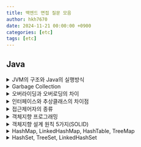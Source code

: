 ```yaml
---
title: 백엔드 면접 질문 모음
author: hkh7670
date: 2024-11-21 00:00:00 +0900
categories: [etc]
tags: [etc]
---
```


## Java

<details><summary>JVM의 구조와 Java의 실행방식</summary>
  <div markdown="1">
  
  - 자바 가상 머신의 약자를 따서 줄여 부르는 용어
  - JVM의 역할은 자바 애플리케이션을 클래스 로더를 통해 읽어 자바 API와 함께 실행하는 것입니다.
  - 메모리 관리(GC)을 수행하며 스택기반의 가상머신입니다.
  - JVM의 구조는 Class Loader, Execution engine, Runtime Data Area, JNI, Native Method Library로 이루어져 있습니다.
    - 클래스 로더: JVM내로 클래스를 로드하고, 링크를 통해 배치하는 작업을 수행하는 모듈
    - 실행 엔진: 바이트 코드를 실행시키는 역할
      - 인터프리터: 바이트 코드를 한줄 씩 실행합니다.
      - JIT 컴파일러: 인터피르터 효율을 높이기 위한 컴파일러로 인터프리터가 반복되는 코드를 발견하면 JIT 컴파일러가 반복되는 코드를 네이티브 코드로 바꿔줍니다. 그 다음부터 인터프리터는 네이티브 코드로 컴파일된 코드를 바로 사용합니다.
      - GC(Garbage Collector): 가비지 컬렉터로 힙 영역에서 사용되지 않는 객체들을 제거하는 작업을 의미합니다.
    - Runtime Data Areas: 프로그램 실행 중에 사용되는 다양한 영역입니다.
      - PC Register: Thread가 시작될 때 생성되며 현재 수행 중인 JVM 명령의 주소를 갖고 있습니다.
      - Stack Area: 지역 변수, 파라미터 등이 생성되는 영역. 실제 객체는 Heap에 할당되고 해당 레퍼런스만 Stack에 저장됩니다.
      - Heap Area: 동적으로 생성된 오브젝트와 배열이 저장되는 곳으로 GC의 대상 영역입니다.
      - Method Area: 클래스 멤버 변수, 메소드 정보, Type 정보, Constant Pool, static, final 변수 등이 생성됩니다. 상수 풀(Constant Pool)은 모든 Symbolic Reference를 포함하고 있습니다.
    - JNI(Java Native Interface): 자바 애플리케이션에서 C, C++, 어셈블리어로 작성된 함수를 사용할 수 있는 방법을 제공해줍니다. Native 키워드를 사용하여 메서드를 호출합니다. 대표적인 메서드는 Thread의 currentThread()입니다.
    - Native Method Library: C, C++로 작성된 라이브러리 입니다.
  - Java의 실행방식
    - 자바 컴파일러(javac)가 자바 소스코드(.java)를 읽어 자바 바이트코드(.class)로 변환시킵니다.
    - Class Loader를 통해 class 파일들을 JVM으로 로딩합니다.
    - 로딩된 class파일들은 Execution engine을 통해 해석됩니다.
    - 해석된 바이트코드는 Runtime Data Areas 에 배치되어 실질적인 수행이 이루어집니다.
  </div>

</details>

<details><summary>Garbage Collection</summary>
   
<div markdown="1">

![alt text](https://github.com/hkh7670/blog-data-center/blob/6420236ecb7e4d7ec17df781db3003b535a6626b/img/gc.png?raw=true)

- Heap 영역에서 사용하지 않는 객체들을 제거하는 작업
- Java는 개발자가 메모리를 직접 해제해줄 수 없는 언어이기 때문에 해당 작업을 Garbage Collector가 담당
- GC는 크게 Minor GC와 Major GC로 구분
  - Minor GC
    - Young Generation에서 발생하는 GC
    - Eden 영역이 가득 참에서 부터 GC 시작
    - GC 후 살아남은 객체는 Survivor 1 또는 Survivor 2로 옮겨짐
    - 이 두개의 영역 중 한 영역은 반드시 비어있어야 한다.(Survivor 1 <-> Survivor 2로 이동)
  - Major GC
    - Old Generation에서 발생하는 GC
    - Young 영역에서 오랫동안 살아남은 객체들은 Old 영역으로 이동
    - Eden 영역에서 바로 Old 영역으로 넘어가는 객체도 존재하는데, 이는 객체의 크기가 아주 클 경우 발생
  - Full GC: Young + Old + Permanent 전체 영역에서 발생하는 GC
- Heap 메모리를 조정하는 것을 GC 튜닝이라고 함

</div>

</details>

<details><summary>오버라이딩과 오버로딩의 차이</summary>
   
<div markdown="1">

- 오버로딩
  - 같은 클래스 내에서 동일한 메소드 이름을 가지지만, 매개변수의 타입, 갯수를 다르게 구현하는 것
- 오버라이딩
  - 상위 클래스의 메소드를 하위 클래스에서 재정의 하는 것
  - 매개변수의 타입, 갯수가 같다
  - @Override는 컴파일 시점에 오버라이딩에 대한 안정성을 부여해주기 때문에 반드시 써주는 것이 좋음

</div>

</details>

<details><summary>인터페이스와 추상클래스의 차이점</summary>
   
<div markdown="1">

- 추상클래스
  - 객체의 추상적인 상위 개념으로 공통된 개념을 표현할 때 사용
  - 단일 상속만 가능
- 인터페이스
  - 구현 객체가 같은 동작을 한다는 것을 보장하기 위해 사용
  - 다중 상속이 가능

</div>

</details>

<details><summary>접근제어자의 종류</summary>
   
<div markdown="1">

![alt text](https://github.com/hkh7670/blog-data-center/blob/master/img/access-modifier.png?raw=true)

- private
  - 같은 클래스 내에서만 접근 가능
- default
  - 같은 패키지 내에서만 접근 가능
- protected
  - 같은 패키지 또는 상속한 클래스 내에서만 접근 가능
- public
  - 전체 영역에서 접근 가능
- 접근제어자 사용 이유
  - 외부에 보여주고 싶은 정보들을 선택적으로 제공하기 위함 (캡슐화)

</div>

</details>

<details><summary>객체지향 프로그래밍</summary>
   
<div markdown="1">

- 프로그래밍에서 필요한 데이터를 추상화 시켜 상태와 행위를 가진 객체로 만들고, 객체들간의 상호작용을 통해 로직을 구성하는 프로그래밍 방법
- 장점
  - 코드 재사용이 용이
  - 유지보수가 쉬움
  - 대형 프로젝트에 적합
- 단점
  - 처리 속도가 상대적으로 느림
  - 객체가 많으면 용량이 커질 수 있음
  - 설계시 많은 시간과 노력이 필요
- 객체 지향 프로그래밍 키워드 5가지
  - 클래스 + 인스턴스(객체)
  - 추상화
    - 구체적으로 정의하는 것이 아니라 필요한 정보만을 중심으로 간소화 하는 것
  - 캡슐화
    - 객체가 독립적인 역할을 할 수 있도록 데이터와 기능을 하나로 묶어서 관리하는 것
    - 실제로 구현되는 부분을 외부에 드러나지 않도록 하여 정보를 은닉할 수 있다.
  - 상속
    - 하나의 클래스가 가진 데이터나 기능을 다른 클래스가 그대로 물려받는 것
    - 기존 코드를 재사용하여 확장시킬 수 있다.
  - 다형성
    - 하나의 클래스나 메서드가 다양한 방식으로 동작이 가능한 것 (오버로딩, 오버라이딩)

</div>

</details>

<details><summary>객체지향 설계 원칙 5가지(SOLID)</summary>
   
<div markdown="1">

- 단일 책임 원칙(Single responsibility principle)

  - 한 클래스는 하나의 책임만 가지며 클래스는 그 책임을 완전히 캡슐화해야 함을 말한다.

- 개방-폐쇄 원칙(Open/closed principle)

  - 소프트웨어 개체(클래스, 모듈, 함수 등)는 확장에 대해 열려 있어야 하고, 변경에 대해서는 닫혀 있어야 한다.

- 리스코프 치환 원칙(Liskov substitution principle)

  - 프로그램의 객체는 프로그램의 정확성을 깨뜨리지 않으면서 하위 타입의 인스턴스로 바꿀 수 있어야 한다.

- 인터페이스 분리 원칙 (Interface segregation principle)

  - 클라이언트가 자신이 이용하지 않는 메서드에 의존하지 않아야 한다. 큰 덩어리의 인터페이스를 구체적이고 작은 단위로 분리함으로써 클라이언트들이 꼭 필요한 메서드만 이용할 수 있게 한다.

- 의존관계 역전 원칙(Dependency inversion principle)
  - 상위 모듈은 하위 모듈에 의존해서는 안 된다. 상위 모듈과 하위 모듈 모두 추상화에 의존해야 한다.
  - 추상화는 세부 사항에 의존해서는 안 된다. 세부 사항이 추상화에 의존해야 한다.

</div>

</details>

<details><summary>HashMap, LinkedHashMap, HashTable, TreeMap</summary>
   
<div markdown="1">

- HashMap
  - 검색, 삽입 시 시간복잡도 O(1)
  - 키 순서 무작위
  - 구현은 연결리스트로 이루어진 배열로 구현
  - null key와 null value를 모두 허용
- LinkedHashMap
  - 검색, 삽입 시 시간복잡도 O(1)
  - 키 순서는 삽입한 순서대로 정렬 되어있다.
  - 구현은 양방향 연결 버킷으로 구현
- TreeMap
  - 검색, 삽입 시 시간복잡도 O(logN)
  - 키의 순서는 정렬되어 있다. (즉, 키는 반드시 Comparable 인터페이스를 구현하고 있어야 한다.)
  - 구현은 레드-블랙 트리로 구현
- HashTable
  - 검색, 삽입 시 시간복잡도 O(1)
  - 키 순서 무작위
  - 구현은 연결리스트로 이루어진 배열로 구현
  - null key와 null value를 모두 불허
  - 동기화를 지원한다 (thread safe)
    - 따라서 HashTable은 멀티스레드 환경에서 동작가능하며, 동기화를 지원하기 때문에 HashMap보다는 느리다.
    - 일반적으로 별다른 이유가 없으면 HashMap 을 사용하는 것이 좋다. 일반적으로 빠르고 오버헤드가 적기 때문

</div>

</details>

<details><summary>HashSet, TreeSet, LinkedHashSet</summary>
   
<div markdown="1">

- HashSet
  - 세트의 반복 순서를 보장하지 않거나 시간이 지나도 순서가 일정하게 유지된다.
  - 성능이 중요하고 요소의 순서가 중요하지 않은 경우 사용
- TreeSet
  - 사용된 생성자에 따라 요소의 자연스러운 순서에 따라 또는 지정된 Comparator에 따라 반복된다.
  - 요소가 자연적인 순서를 사용하거나 Comparator에 의해 순서화되어야 할 때 사용
- LinkedHashSet
  - 요소의 삽입 순서를 유지해야하는 경우 사용

</div>

</details>

